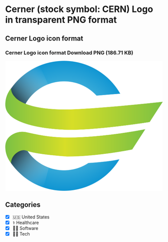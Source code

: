 # Cerner (stock symbol: CERN) Logo in transparent PNG format

## Cerner Logo icon format

### Cerner Logo icon format Download PNG (186.71 KB)

![Cerner Logo icon format Download PNG (186.71 KB)](/img/orig/CERN-4c75d8aa.png)



## Categories
- [x] 🇺🇸 United States
- [x] ⚕️ Healthcare
- [x] 👨‍💻 Software
- [x] 👩‍💻 Tech
